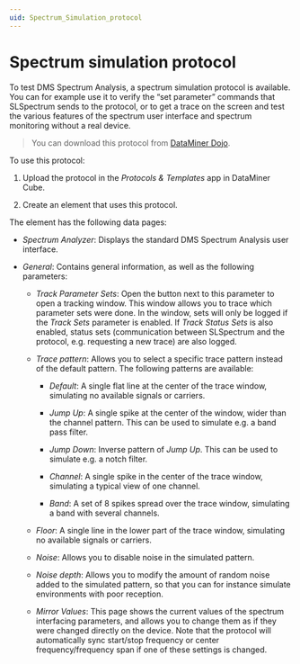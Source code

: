 ```yaml
---
uid: Spectrum_Simulation_protocol
---
```


# Spectrum simulation protocol

To test DMS Spectrum Analysis, a spectrum simulation protocol is available. You can for example use it to verify the “set parameter” commands that SLSpectrum sends to the protocol, or to get a trace on the screen and test the various features of the spectrum user interface and spectrum monitoring without a real device.

> You can download this protocol from [DataMiner Dojo](https://community.dataminer.services/download/spectrum-simulation-driver/).

To use this protocol:

1. Upload the protocol in the *Protocols & Templates* app in DataMiner Cube.

1. Create an element that uses this protocol.

The element has the following data pages:

- *Spectrum Analyzer*: Displays the standard DMS Spectrum Analysis user interface.

- *General*: Contains general information, as well as the following parameters:

  - *Track Parameter Sets*: Open the button next to this parameter to open a tracking window. This window allows you to trace which parameter sets were done. In the window, sets will only be logged if the *Track Sets* parameter is enabled. If *Track Status Sets* is also enabled, status sets (communication between SLSpectrum and the protocol, e.g. requesting a new trace) are also logged.

  - *Trace pattern*: Allows you to select a specific trace pattern instead of the default pattern. The following patterns are available:

    - *Default*: A single flat line at the center of the trace window, simulating no available signals or carriers.

    - *Jump Up*: A single spike at the center of the window, wider than the channel pattern. This can be used to simulate e.g. a band pass filter.

    - *Jump Down*: Inverse pattern of *Jump Up*. This can be used to simulate e.g. a notch filter.

    - *Channel*: A single spike in the center of the trace window, simulating a typical view of one channel.

    - *Band*: A set of 8 spikes spread over the trace window, simulating a band with several channels.

  - *Floor*: A single line in the lower part of the trace window, simulating no available signals or carriers.

  - *Noise*: Allows you to disable noise in the simulated pattern.

  - *Noise depth*: Allows you to modify the amount of random noise added to the simulated pattern, so that you can for instance simulate environments with poor reception.

  - *Mirror Values*: This page shows the current values of the spectrum interfacing parameters, and allows you to change them as if they were changed directly on the device. Note that the protocol will automatically sync start/stop frequency or center frequency/frequency span if one of these settings is changed.
